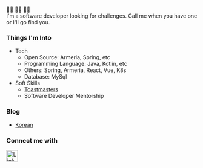 👨‍💻 👨‍💻 👨‍💻 <br> 
I'm a software developer looking for challenges. Call me when you have one or I'll go find you. 

### Things I'm Into 
- Tech
    - Open Source: Armeria, Spring, etc 
    - Programming Language: Java, Kotlin, etc 
    - Others: Spring, Armeria, React, Vue, K8s
    - Database: MySql
- Soft Skills
    - [Toastmasters](https://www.instagram.com/hongdaetoastmasters/?utm_source=qr&igsh=YzU1NGVlODEzOA%3D%3D)
    - Software Developer Mentorship       

### Blog 
- [Korean](https://code-run.tistory.com/)

### Connect me with 
<p>
    <a href="https://www.linkedin.com/in/seon-woo-kim-53b6481ba/" target="_blank">
        <img alt="LinkedIn" src="https://img.shields.io/badge/linkedin-%230077B5.svg?&style=for-the-badge&logo=linkedin&logoColor=white" height="30"/>
    </a> 
</p>
